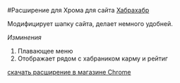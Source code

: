 #Расширение для Хрома для сайта [Хабрахабр](http://habrahabr.ru "habrahabr.ru")

Модифицирует шапку сайта, делает немного удобней.

*Изминения* 
1.  Плавающее меню
2.  Отображает рядом с хабраником карму и рейтиг

[скачать расширение в магазине Chrome](https://chrome.google.com/webstore/detail/lelojhmjkaplcjelfbpndmhfhmhkmocg/publish-accepted?hl=ru "habrahabr.ru")
